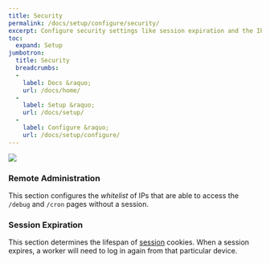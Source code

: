 ```yaml
---
title: Security
permalink: /docs/setup/configure/security/
excerpt: Configure security settings like session expiration and the IP whitelist.
toc:
  expand: Setup
jumbotron:
  title: Security
  breadcrumbs:
  - 
    label: Docs &raquo;
    url: /docs/home/
  - 
    label: Setup &raquo;
    url: /docs/setup/
  - 
    label: Configure &raquo;
    url: /docs/setup/configure/
---
```


<div class="cerb-screenshot">
<img src="/assets/images/docs/setup/security.png" class="screenshot">
</div>

### Remote Administration

This section configures the _whitelist_ of IPs that are able to access the `/debug` and `/cron` pages without a session.

### Session Expiration

This section determines the lifespan of [session](/docs/setup/sessions/) cookies.  When a session expires, a worker will need to log in again from that particular device.
